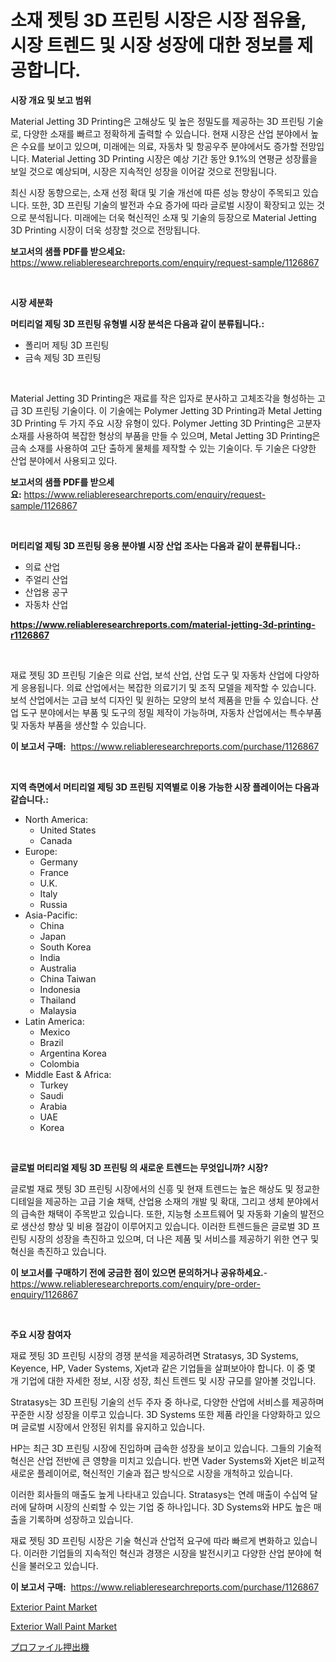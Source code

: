 <p><h1>소재 젯팅 3D 프린팅 시장은 시장 점유율, 시장 트렌드 및 시장 성장에 대한 정보를 제공합니다.</h1></p><p><strong>시장 개요 및 보고 범위</strong></p>
<p><p>Material Jetting 3D Printing은 고해상도 및 높은 정밀도를 제공하는 3D 프린팅 기술로, 다양한 소재를 빠르고 정확하게 출력할 수 있습니다. 현재 시장은 산업 분야에서 높은 수요를 보이고 있으며, 미래에는 의료, 자동차 및 항공우주 분야에서도 증가할 전망입니다. Material Jetting 3D Printing 시장은 예상 기간 동안 9.1%의 연평균 성장률을 보일 것으로 예상되며, 시장은 지속적인 성장을 이어갈 것으로 전망됩니다.</p><p>최신 시장 동향으로는, 소재 선정 확대 및 기술 개선에 따른 성능 향상이 주목되고 있습니다. 또한, 3D 프린팅 기술의 발전과 수요 증가에 따라 글로벌 시장이 확장되고 있는 것으로 분석됩니다. 미래에는 더욱 혁신적인 소재 및 기술의 등장으로 Material Jetting 3D Printing 시장이 더욱 성장할 것으로 전망됩니다.</p></p>
<p><strong>보고서의 샘플 PDF를 받으세요:</strong> <a href="https://www.reliableresearchreports.com/enquiry/request-sample/1126867">https://www.reliableresearchreports.com/enquiry/request-sample/1126867</a></p>
<p>&nbsp;</p>
<p><strong>시장 세분화</strong></p>
<p><strong>머티리얼 제팅 3D 프린팅 유형별 시장 분석은 다음과 같이 분류됩니다.:</strong></p>
<p><ul><li>폴리머 제팅 3D 프린팅</li><li>금속 제팅 3D 프린팅</li></ul></p>
<p>&nbsp;</p>
<p><p>Material Jetting 3D Printing은 재료를 작은 입자로 분사하고 고체조각을 형성하는 고급 3D 프린팅 기술이다. 이 기술에는 Polymer Jetting 3D Printing과 Metal Jetting 3D Printing 두 가지 주요 시장 유형이 있다. Polymer Jetting 3D Printing은 고분자 소재를 사용하여 복잡한 형상의 부품을 만들 수 있으며, Metal Jetting 3D Printing은 금속 소재를 사용하여 고단 출하게 물체를 제작할 수 있는 기술이다. 두 기술은 다양한 산업 분야에서 사용되고 있다.</p></p>
<p><strong>보고서의 샘플 PDF를 받으세요:</strong>&nbsp;<a href="https://www.reliableresearchreports.com/enquiry/request-sample/1126867">https://www.reliableresearchreports.com/enquiry/request-sample/1126867</a></p>
<p>&nbsp;</p>
<p><strong> 머티리얼 제팅 3D 프린팅 응용 분야별 시장 산업 조사는 다음과 같이 분류됩니다.:</strong></p>
<p><ul><li>의료 산업</li><li>주얼리 산업</li><li>산업용 공구</li><li>자동차 산업</li></ul></p>
<p><strong><a href="https://www.reliableresearchreports.com/material-jetting-3d-printing-r1126867">https://www.reliableresearchreports.com/material-jetting-3d-printing-r1126867</a></strong></p>
<p>&nbsp;</p>
<p><p>재료 젯팅 3D 프린팅 기술은 의료 산업, 보석 산업, 산업 도구 및 자동차 산업에 다양하게 응용됩니다. 의료 산업에서는 복잡한 의료기기 및 조직 모델을 제작할 수 있습니다. 보석 산업에서는 고급 보석 디자인 및 원하는 모양의 보석 제품을 만들 수 있습니다. 산업 도구 분야에서는 부품 및 도구의 정밀 제작이 가능하며, 자동차 산업에서는 특수부품 및 자동차 부품을 생산할 수 있습니다.</p></p>
<p><strong>이 보고서 구매:</strong>&nbsp; <a href="https://www.reliableresearchreports.com/purchase/1126867">https://www.reliableresearchreports.com/purchase/1126867</a></p>
<p>&nbsp;</p>
<p><strong>지역 측면에서 머티리얼 제팅 3D 프린팅 지역별로 이용 가능한 시장 플레이어는 다음과 같습니다.:</strong></p>
<p><ul>
    <li>
        North America:
        <ul>
            <li>United States</li>
            <li>Canada</li>
        </ul>
    </li>
    <li>
        Europe:
        <ul>
            <li>Germany</li>
            <li>France</li>
            <li>U.K.</li>
            <li>Italy</li>
            <li>Russia</li>
        </ul>
    </li>
    <li>
        Asia-Pacific:
        <ul>
            <li>China</li>
            <li>Japan</li>
            <li>South Korea</li>
            <li>India</li>
            <li>Australia</li>
            <li>China Taiwan</li>
            <li>Indonesia</li>
            <li>Thailand</li>
            <li>Malaysia</li>
        </ul>
    </li>
    <li>
        Latin America:
        <ul>
            <li>Mexico</li>
            <li>Brazil</li>
            <li>Argentina Korea</li>
            <li>Colombia</li>
        </ul>
    </li>
    <li>
        Middle East & Africa:
        <ul>
            <li>Turkey</li>
            <li>Saudi</li>
            <li>Arabia</li>
            <li>UAE</li>
            <li>Korea</li>
        </ul>
    </li>
    </ul></p>
<p>&nbsp;</p>
<p><strong>글로벌 머티리얼 제팅 3D 프린팅 의 새로운 트렌드는 무엇입니까? 시장?</strong></p>
<p><p>글로벌 재료 젯팅 3D 프린팅 시장에서의 신흥 및 현재 트렌드는 높은 해상도 및 정교한 디테일을 제공하는 고급 기술 채택, 산업용 소재의 개발 및 확대, 그리고 생체 분야에서의 급속한 채택이 주목받고 있습니다. 또한, 지능형 소프트웨어 및 자동화 기술의 발전으로 생산성 향상 및 비용 절감이 이루어지고 있습니다. 이러한 트렌드들은 글로벌 3D 프린팅 시장의 성장을 촉진하고 있으며, 더 나은 제품 및 서비스를 제공하기 위한 연구 및 혁신을 촉진하고 있습니다.</p></p>
<p><strong>이 보고서를 구매하기 전에 궁금한 점이 있으면 문의하거나 공유하세요.</strong>- <a href="https://www.reliableresearchreports.com/enquiry/pre-order-enquiry/1126867">https://www.reliableresearchreports.com/enquiry/pre-order-enquiry/1126867</a></p>
<p>&nbsp;</p>
<p><strong>주요 시장 참여자</strong></p>
<p><p>재료 젯팅 3D 프린팅 시장의 경쟁 분석을 제공하려면 Stratasys, 3D Systems, Keyence, HP, Vader Systems, Xjet과 같은 기업들을 살펴보아야 합니다. 이 중 몇 개 기업에 대한 자세한 정보, 시장 성장, 최신 트렌드 및 시장 규모를 알아볼 것입니다.</p><p>Stratasys는 3D 프린팅 기술의 선두 주자 중 하나로, 다양한 산업에 서비스를 제공하며 꾸준한 시장 성장을 이루고 있습니다. 3D Systems 또한 제품 라인을 다양화하고 있으며 글로벌 시장에서 안정된 위치를 유지하고 있습니다.</p><p>HP는 최근 3D 프린팅 시장에 진입하며 급속한 성장을 보이고 있습니다. 그들의 기술적 혁신은 산업 전반에 큰 영향을 미치고 있습니다. 반면 Vader Systems와 Xjet은 비교적 새로운 플레이어로, 혁신적인 기술과 접근 방식으로 시장을 개척하고 있습니다.</p><p>이러한 회사들의 매출도 높게 나타내고 있습니다. Stratasys는 연례 매출이 수십억 달러에 달하며 시장의 신뢰할 수 있는 기업 중 하나입니다. 3D Systems와 HP도 높은 매출을 기록하며 성장하고 있습니다.</p><p>재료 젯팅 3D 프린팅 시장은 기술 혁신과 산업적 요구에 따라 빠르게 변화하고 있습니다. 이러한 기업들의 지속적인 혁신과 경쟁은 시장을 발전시키고 다양한 산업 분야에 혁신을 불러오고 있습니다.</p></p>
<p><strong>이 보고서 구매:</strong>&nbsp;&nbsp;<a href="https://www.reliableresearchreports.com/purchase/1126867">https://www.reliableresearchreports.com/purchase/1126867</a></p>
<p><p><a href="https://www.linkedin.com/pulse/exterior-paint-market-furnish-information-size-share-dynamics-yc25c?trackingId=BDADTOk2dABRlg8IxxJl7w%3D%3D">Exterior Paint Market</a></p><p><a href="https://www.linkedin.com/pulse/exterior-wall-paint-market-research-report-reveals-latest-trends-oln9c?trackingId=9lMpg5LHIltpOTM%2FRikGdg%3D%3D">Exterior Wall Paint Market</a></p><p><a href="https://github.com/dzy793153605/Market-Research-Report-List-1/blob/main/611870626649.md">プロファイル押出機</a></p></p>